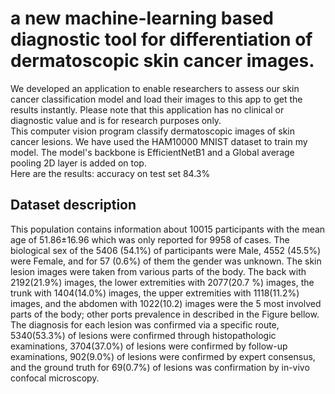 # a new machine-learning based diagnostic tool for differentiation of dermatoscopic skin cancer images.
We developed an application to enable researchers to assess our skin cancer classification model and load their images to this app to get the results instantly.  Please note that this application has no clinical or diagnostic value and is for research purposes only.<br>
This computer vision program classify dermatoscopic images of skin cancer lesions. We have used the HAM10000 MNIST dataset to train my model. The model's backbone is EfficientNetB1 and a Global average pooling 2D layer is added on top.
<br>
Here are the results: accuracy on test set 84.3%
## Dataset description

This population contains information about 10015 participants with the mean age of 51.86±16.96 which was only reported for 9958 of cases.
The biological sex of the 5406 (54.1%) of participants were Male, 4552 (45.5%) were Female, and for 57 (0.6%) of them the gender was unknown.
The skin lesion images were taken from various parts of the body. The back with 2192(21.9%) images, the lower extremities with 2077(20.7 %) images,
the trunk with 1404(14.0%) images, the upper extremities with 1118(11.2%) images, and the abdomen with 1022(10.2) images were the 5 most involved parts of the body;
other ports prevalence in described in the Figure bellow.
The diagnosis for each lesion was confirmed via a specific route, 5340(53.3%) of lesions were confirmed through histopathologic examinations,
3704(37.0%) of lesions were confirmed by follow-up examinations, 902(9.0%) of lesions were confirmed by expert consensus, and the ground truth for 69(0.7%) of lesions was confirmation by in-vivo confocal microscopy.
